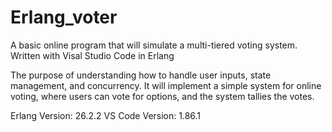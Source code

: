 # Erlang_voter
A basic online program that will simulate a multi-tiered voting system. Written with Visal Studio Code in Erlang

The purpose of understanding how to handle user inputs, state management, and concurrency. It will implement a simple system for online voting, where users can vote for options, and the system tallies the votes.

Erlang Version: 26.2.2
VS Code Version: 1.86.1
